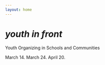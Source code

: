 ```yaml
---
layout: home
---
```


*youth in front*
============
Youth Organizing in Schools and Communities 


March 14. March 24. April 20. 

